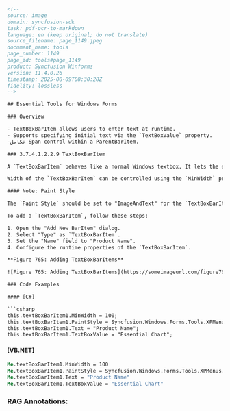 ```html
<!-- 
source: image
domain: syncfusion-sdk
task: pdf-ocr-to-markdown
language: en (keep original; do not translate)
source_filename: page_1149.jpeg
document_name: tools
page_number: 1149
page_id: tools#page_1149
product: Syncfusion Winforms
version: 11.4.0.26
timestamp: 2025-08-09T08:30:28Z
fidelity: lossless
-->

## Essential Tools for Windows Forms

### Overview

- TextBoxBarItem allows users to enter text at runtime.
- Supports specifying initial text via the `TextBoxValue` property.
-تكامل Span control within a ParentBarItem.

### 3.7.4.1.2.2.9 TextBoxBarItem

A `TextBoxBarItem` behaves like a normal Windows textbox. It lets the end users enter text in the text area at runtime. You can also specify the text in the `TextBoxValue` property. A `TextBoxBarItem` can be added to a `ParentBarItem` by a simple drag-and-drop operation, similar to adding other bar items.

Width of the `TextBoxBarItem` can be controlled using the `MinWidth` property.

#### Note: Paint Style

The `Paint Style` should be set to "ImageAndText" for the `TextBoxBarItem` to display the text.

To add a `TextBoxBarItem`, follow these steps:

1. Open the "Add New BarItem" dialog.
2. Select "Type" as `TextBoxBarItem`.
3. Set the "Name" field to "Product Name".
4. Configure the runtime properties of the `TextBoxBarItem`.

**Figure 765: Adding TextBoxBarItems**

![Figure 765: Adding TextBoxBarItems](https://someimageurl.com/figure765.png)

### Code Examples

#### [C#]

```csharp
this.textBoxBarItem1.MinWidth = 100;
this.textBoxBarItem1.PaintStyle = Syncfusion.Windows.Forms.Tools.XPMenus.PaintStyle.ImageAndText;
this.textBoxBarItem1.Text = "Product Name";
this.textBoxBarItem1.TextBoxValue = "Essential Chart";
```

#### [VB.NET]

```vb
Me.textBoxBarItem1.MinWidth = 100
Me.textBoxBarItem1.PaintStyle = Syncfusion.Windows.Forms.Tools.XPMenus.PaintStyle.ImageAndText
Me.textBoxBarItem1.Text = "Product Name"
Me.textBoxBarItem1.TextBoxValue = "Essential Chart"
```

### RAG Annotations:
<!-- tags: [TextBoxBarItem, Window Forms, WinForms, BarItems, Textbox, PaintStyle, Syncfusion Winforms] keywords: [TextBoxBarItem, Add New BarItem, PaintStyle, MinWidth, ImageAndText, Runtime Properties] -->
```
